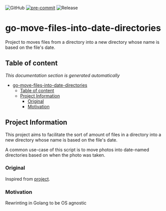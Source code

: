 ![GitHub](https://img.shields.io/github/license/ptavares/go-move-files-into-date-directories)
[![pre-commit](https://img.shields.io/badge/pre--commit-enabled-brightgreen?logo=pre-commit&logoColor=white)](https://github.com/pre-commit/pre-commit)
![Release](https://img.shields.io/badge/Release_version-0.0.0-blue)

# go-move-files-into-date-directories

Project to moves files from a directory into a new directory whose name is based
on the file's date.

## Table of content

_This documentation section is generated automatically_

<!--TOC-->

- [go-move-files-into-date-directories](#go-move-files-into-date-directories)
  - [Table of content](#table-of-content)
  - [Project Information](#project-information)
    - [Original](#original)
    - [Motivation](#motivation)

<!--TOC-->

## Project Information

This project aims to facilitate the sort of amount of files in a directory into
a new directory whose name is based on the file's date.

A common use-case of this script is to move photos into date-named directories
based on when the photo was taken.

### Original

Inspired from [project](https://github.com/deadlydog/MoveFilesIntoDateDirectories).

### Motivation

Rewrinting in Golang to be OS agnostic
